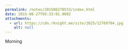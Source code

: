 ```yaml
---
permalink: /notes/201506270533/index.html
date: 2015-06-27T05:33:01.000Z
attachments:
  - url: https://cdn.rknight.me/site/2025/12769704.jpg
    alt: null
---
```


Morning
